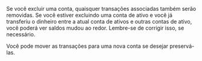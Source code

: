 Se você excluir uma conta, quaisquer transações associadas também serão removidas. Se você estiver excluindo uma conta de ativo e você já transferiu o dinheiro entre a atual conta de ativos e outras contas de ativo, você poderá ver saldos mudou ao redor. Lembre-se de corrigir isso, se necessário.

Você pode mover as transações para uma nova conta se desejar preservá-las.